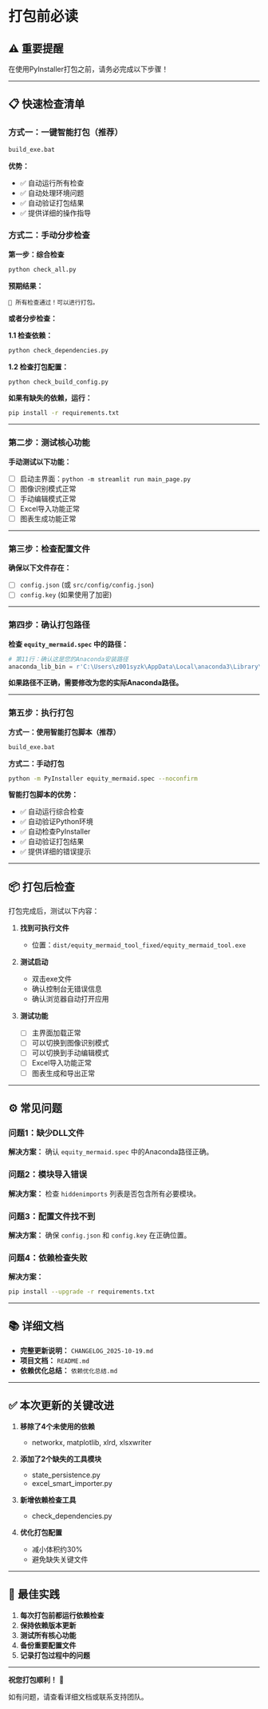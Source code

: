 # 打包前必读

## ⚠️ 重要提醒

在使用PyInstaller打包之前，请务必完成以下步骤！

---

## 📋 快速检查清单

### 方式一：一键智能打包（推荐）
```bash
build_exe.bat
```
**优势：**
- ✅ 自动运行所有检查
- ✅ 自动处理环境问题
- ✅ 自动验证打包结果
- ✅ 提供详细的操作指导

### 方式二：手动分步检查

**第一步：综合检查**
```bash
python check_all.py
```

**预期结果：**
```
🎉 所有检查通过！可以进行打包。
```

**或者分步检查：**

**1.1 检查依赖：**
```bash
python check_dependencies.py
```

**1.2 检查打包配置：**
```bash
python check_build_config.py
```

**如果有缺失的依赖，运行：**
```bash
pip install -r requirements.txt
```

---

### 第二步：测试核心功能

**手动测试以下功能：**
- [ ] 启动主界面：`python -m streamlit run main_page.py`
- [ ] 图像识别模式正常
- [ ] 手动编辑模式正常
- [ ] Excel导入功能正常
- [ ] 图表生成功能正常

---

### 第三步：检查配置文件

**确保以下文件存在：**
- [ ] `config.json` (或 `src/config/config.json`)
- [ ] `config.key` (如果使用了加密)

---

### 第四步：确认打包路径

**检查 `equity_mermaid.spec` 中的路径：**
```python
# 第11行：确认这是您的Anaconda安装路径
anaconda_lib_bin = r'C:\Users\z001syzk\AppData\Local\anaconda3\Library\bin'
```

**如果路径不正确，需要修改为您的实际Anaconda路径。**

---

### 第五步：执行打包

**方式一：使用智能打包脚本（推荐）**
```bash
build_exe.bat
```

**方式二：手动打包**
```bash
python -m PyInstaller equity_mermaid.spec --noconfirm
```

**智能打包脚本的优势：**
- ✅ 自动运行综合检查
- ✅ 自动验证Python环境
- ✅ 自动检查PyInstaller
- ✅ 自动验证打包结果
- ✅ 提供详细的错误提示

---

## 📦 打包后检查

打包完成后，测试以下内容：

1. **找到可执行文件**
   - 位置：`dist/equity_mermaid_tool_fixed/equity_mermaid_tool.exe`

2. **测试启动**
   - 双击exe文件
   - 确认控制台无错误信息
   - 确认浏览器自动打开应用

3. **测试功能**
   - [ ] 主界面加载正常
   - [ ] 可以切换到图像识别模式
   - [ ] 可以切换到手动编辑模式
   - [ ] Excel导入功能正常
   - [ ] 图表生成和导出正常

---

## ⚙️ 常见问题

### 问题1：缺少DLL文件
**解决方案：** 确认 `equity_mermaid.spec` 中的Anaconda路径正确。

### 问题2：模块导入错误
**解决方案：** 检查 `hiddenimports` 列表是否包含所有必要模块。

### 问题3：配置文件找不到
**解决方案：** 确保 `config.json` 和 `config.key` 在正确位置。

### 问题4：依赖检查失败
**解决方案：** 
```bash
pip install --upgrade -r requirements.txt
```

---

## 📚 详细文档

- **完整更新说明：** `CHANGELOG_2025-10-19.md`
- **项目文档：** `README.md`
- **依赖优化总结：** `依赖优化总结.md`

---

## ✅ 本次更新的关键改进

1. **移除了4个未使用的依赖**
   - networkx, matplotlib, xlrd, xlsxwriter

2. **添加了2个缺失的工具模块**
   - state_persistence.py
   - excel_smart_importer.py

3. **新增依赖检查工具**
   - check_dependencies.py

4. **优化打包配置**
   - 减小体积约30%
   - 避免缺失关键文件

---

## 🎯 最佳实践

1. **每次打包前都运行依赖检查**
2. **保持依赖版本更新**
3. **测试所有核心功能**
4. **备份重要配置文件**
5. **记录打包过程中的问题**

---

**祝您打包顺利！** 🚀

如有问题，请查看详细文档或联系支持团队。


